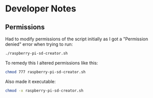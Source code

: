 # Developer Notes

## Permissions
Had to modify permissions of the script initially as I got a "Permission denied" error when trying to run:
```bash
./raspberry-pi-sd-creator.sh
```

To remedy this I altered permissions like this:
```bash
chmod 777 raspberry-pi-sd-creator.sh
```

Also made it executable:
```bash
chmod -x raspberry-pi-sd-creator.sh
```
